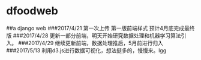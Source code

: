 # dfoodweb
##a django web
###2017/4/21 第一次上传 第一版前端样式 预计4月底完成最终版
###2017/4/28 更新一部分前端，明天开始研究数据处理和机器学习算法引入。
###2017/4/29 继续更新前端，数据处理推后，5月前进行归入
###2017/5/13 利用d3.js进行数据可视化，想法挺多的，慢慢来。lgg